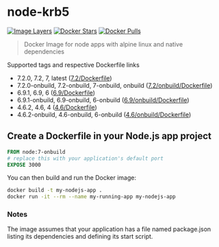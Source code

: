 # node-krb5

[![Image Layers](https://images.microbadger.com/badges/image/lgatica/node-krb5.svg)](http://microbadger.com/images/lgatica/node-krb5)
[![Docker Stars](https://img.shields.io/docker/stars/lgatica/node-krb5.svg)](https://hub.docker.com/r/lgatica/node-krb5/)
[![Docker Pulls](https://img.shields.io/docker/pulls/lgatica/node-krb5.svg)](https://hub.docker.com/r/lgatica/node-krb5/)

> Docker Image for node apps with alpine linux and native dependencies

Supported tags and respective Dockerfile links

- 7.2.0, 7.2, 7, latest ([7.2/Dockerfile](https://github.com/lgaticaq/node-krb5/blob/master/7.2.0/Dockerfile))
- 7.2.0-onbuild, 7.2-onbuild, 7-onbuild, onbuild ([7.2/onbuild/Dockerfile](https://github.com/lgaticaq/node-krb5/blob/master/7.2.0/onbuild/Dockerfile))
- 6.9.1, 6.9, 6 ([6.9/Dockerfile](https://github.com/lgaticaq/node-krb5/blob/master/6.9.1/Dockerfile))
- 6.9.1-onbuild, 6.9-onbuild, 6-onbuild ([6.9/onbuild/Dockerfile](https://github.com/lgaticaq/node-krb5/blob/master/6.9.1/onbuild/Dockerfile))
- 4.6.2, 4.6, 4 ([4.6/Dockerfile](https://github.com/lgaticaq/node-krb5/blob/master/4.6.2/Dockerfile))
- 4.6.2-onbuild, 4.6-onbuild, 6-onbuild ([4.6/onbuild/Dockerfile](https://github.com/lgaticaq/node-krb5/blob/master/4.6.2/onbuild/Dockerfile))

## Create a Dockerfile in your Node.js app project
```dockerfile
FROM node:7-onbuild
# replace this with your application's default port
EXPOSE 3000
```

You can then build and run the Docker image:

```bash
docker build -t my-nodejs-app .
docker run -it --rm --name my-running-app my-nodejs-app
```

### Notes
The image assumes that your application has a file named package.json listing its dependencies and defining its start script.
